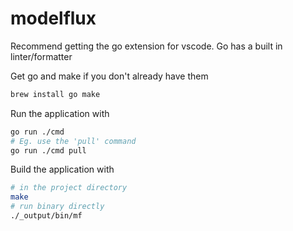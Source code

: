 # modelflux

Recommend getting the go extension for vscode.
Go has a built in linter/formatter

Get go and make if you don't already have them

```bash
brew install go make
```

Run the application with

```bash
go run ./cmd
# Eg. use the 'pull' command
go run ./cmd pull
```

Build the application with

```bash
# in the project directory
make
# run binary directly
./_output/bin/mf
```
